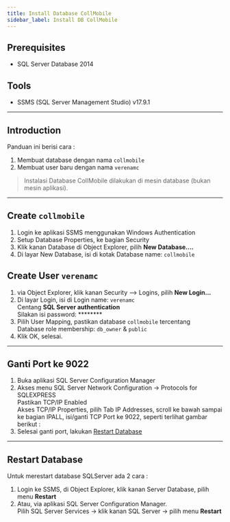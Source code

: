 ```yaml
---
title: Install Database CollMobile
sidebar_label: Install DB CollMobile
---
```


## Prerequisites
* SQL Server Database 2014

## Tools
* SSMS (SQL Server Management Studio) v17.9.1

---
## Introduction
Panduan ini berisi cara :
1. Membuat database dengan nama `collmobile`
1. Membuat user baru dengan nama `verenamc`

>Instalasi Database CollMobile dilakukan di mesin database (bukan mesin aplikasi).


---
## Create `collmobile`
1. Login ke aplikasi SSMS menggunakan Windows Authentication
1. Setup Database Properties, ke bagian Security
1. Klik kanan Database di Object Explorer, pilih **New Database....**
1. Di layar New Database, isi di kotak Database name: `collmobile`


## Create User `verenamc`
1. via Object Explorer, klik kanan Security --> Logins, pilih **New Login...**
1. Di layar Login, isi di Login name: `verenamc`  
    Centang **SQL Server authentication**  
    Silakan isi password: ********
1. Pilih User Mapping, pastikan database `collmobile` tercentang  
    Database role membership: `db_owner` & `public`
1. Klik OK, selesai.

---
## Ganti Port ke 9022
1. Buka aplikasi SQL Server Configuration Manager
1. Akses menu SQL Server Network Configuration -> Protocols for SQLEXPRESS  
    Pastikan TCP/IP Enabled  
    Akses TCP/IP Properties, pilih Tab IP Addresses, scroll ke bawah sampai ke bagian IPALL, isi/ganti TCP Port ke 9022, seperti terlihat gambar berikut :
1. Selesai ganti port, lakukan [Restart Database](#restart-database)

---
## Restart Database
Untuk merestart database SQLServer ada 2 cara :
1. Login ke SSMS, di Object Explorer, klik kanan Server Database, pilih menu **Restart**
1. Atau, via aplikasi SQL Server Configuration Manager.  
    Pilih SQL Server Services -> klik kanan SQL Server -> pilih menu **Restart**




